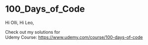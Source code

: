 # 100_Days_of_Code

Hi Olli, Hi Leo,

Check out my solutions for <br>
Udemy Course: https://www.udemy.com/course/100-days-of-code

